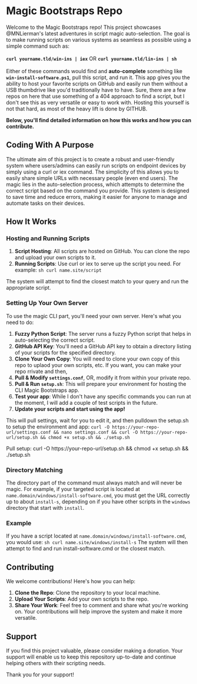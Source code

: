 # Magic Bootstraps Repo

Welcome to the Magic Bootstraps repo! This project showcases @MNLierman's latest adventures in script magic auto-selection. The goal is to make running scripts on various systems as seamless as possible using a simple command such as:
  <br><br>**```curl yourname.tld/win-ins | iex```**  OR  **```curl yourname.tld/lin-ins | sh```** <br> <br>
Either of these commands would find and **auto-complete** something like **```win-install-software.ps1```**, pull this script, and run it. This app gives you the ability to host your favorite scripts on GitHub and easily run them without a USB thumbdrive like you'd traditionally have to have. Sure, there are a few repos on here that use something of a 404 approach to find a script, but I don't see this as very versatile or easy to work with. Hosting this yourself is not that hard, as most of the heavy lift is done by GITHUB.

**Below, you'll find detailed information on how this works and how you can contribute.**

## Coding With A Purpose

The ultimate aim of this project is to create a robust and user-friendly system where users/admins can easily run scripts on endpoint devices by simply using a curl or iex command. The simplicity of this allows you to easily share simple URLs with necessary people (even end users). The magic lies in the auto-selection process, which attempts to determine the correct script based on the command you provide. This system is designed to save time and reduce errors, making it easier for anyone to manage and automate tasks on their devices.

## How It Works

### Hosting and Running Scripts

1. **Script Hosting**: All scripts are hosted on GitHub. You can clone the repo and upload your own scripts to it.
2. **Running Scripts**: Use curl or iex to serve up the script you need. For example: ```sh curl name.site/script```
   
The system will attempt to find the closest match to your query and run the appropriate script.

### Setting Up Your Own Server

To use the magic CLI part, you'll need your own server. Here's what you need to do:

1. **Fuzzy Python Script**: The server runs a fuzzy Python script that helps in auto-selecting the correct script.
2. **GitHub API Key**: You'll need a GitHub API key to obtain a directory listing of your scripts for the specified directory.
3. **Clone Your Own Copy**: You will need to clone your own copy of this repo to uplaod your own scripts, etc. If you want, you can make your repo rrivate and then,
4. **Pull & Modify ```settings.conf```**, OR, modify it from within your private repo.
5. **Pull & Run ```setup.sh```**: This will prepare your environment for hosting the CLI Magic Bootstraps app.
6. **Test your app**: While I don't have any specific commands you can run at the moment, I will add a couple of test scripts in the future.
7. **Update your scripts and start using the app!**

This will pull settings, wait for you to edit it, and then pulldown the setup.sh to setup the environment and app:
```curl -O https://your-repo-url/settings.conf && nano settings.conf && curl -O https://your-repo-url/setup.sh && chmod +x setup.sh && ./setup.sh```

Pull setup:
curl -O https://your-repo-url/setup.sh && chmod +x setup.sh && ./setup.sh

### Directory Matching

The directory part of the command must always match and will never be magic. For example, if your targeted script is located at `name.domain/windows/install-software.cmd`, you must get the URL correctly up to about `install-s`, depending on if you have other scripts in the `windows` directory that start with `install`.

### Example

If you have a script located at `name.domain/windows/install-software.cmd`, you would use: ```sh curl name.site/windows/install-s```
The system will then attempt to find and run install-software.cmd or the closest match.

## Contributing

We welcome contributions! Here's how you can help:

1. **Clone the Repo**: Clone the repository to your local machine.
2. **Upload Your Scripts**: Add your own scripts to the repo.
3. **Share Your Work**: Feel free to comment and share what you're working on. Your contributions will help improve the system and make it more versatile.

## Support

If you find this project valuable, please consider making a donation. Your support will enable us to keep this repository up-to-date and continue helping others with their scripting needs.

Thank you for your support!
